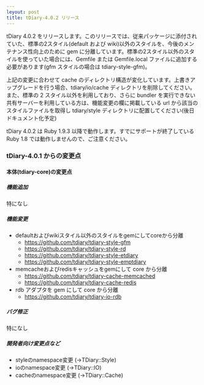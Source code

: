 ```yaml
---
leyout: post
title: tDiary-4.0.2 リリース
---
```

tDiary 4.0.2 をリリースします。このリリースでは、従来パッケージに添付されていた、標準の2スタイル(default および wiki)以外のスタイルを、今後のメンテナンス性向上のために gem に分離しています。標準の2スタイル以外のスタイルを使っていた場合には、Gemfile または Gemfile.local ファイルに追加する必要があります(gfm スタイルの場合は tdiary-style-gfm)。

上記の変更に合わせて cache のディレクトリ構造が変化しています。上書きアップグレードを行う場合、tdiary/io/cache ディレクトリを削除してください。また、標準の 2 スタイル以外を利用しており、さらに bundler を実行できない共有サーバーを利用している方は、機能変更の欄に掲載している url から該当のスタイルファイルを取得し tdiary/style ディレクトリに配置してください(後日ドキュメント化予定)

tDiary 4.0.2 は Ruby 1.9.3 以降で動作します。すでにサポートが終了している Ruby 1.8 では動作しませんので、ご注意ください。

### tDiary-4.0.1 からの変更点

#### 本体(tdiary-core)の変更点

##### 機能追加

特になし

##### 機能変更

* defaultおよびwikiスタイル以外のスタイルをgemにしてcoreから分離
  * https://github.com/tdiary/tdiary-style-gfm
  * https://github.com/tdiary/tdiary-style-rd
  * https://github.com/tdiary/tdiary-style-etdiary
  * https://github.com/tdiary/tdiary-style-emptdiary
* memcacheおよびredisキャッシュをgemにして core から分離
  * https://github.com/tdiary/tdiary-cache-memcached
  * https://github.com/tdiary/tdiary-cache-redis
* rdb アダプタを gem にして core から分離
  * https://github.com/tdiary/tdiary-io-rdb

##### バグ修正

特になし

##### 開発者向け変更点など

* styleのnamespace変更 (→TDiary::Style)
* ioのnamespace変更 (→TDiary::IO)
* cacheのnamespace変更 (→TDiary::Cache)

